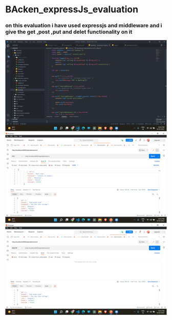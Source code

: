# BAcken_expressJs_evaluation
<h3>on this evaluation i have used expressjs and middleware and 
i give the get ,post ,put and delet functionality on it </h3>

<img src="https://github.com/Satya12325/BAcken_expressJs_evaluation/blob/master/Screenshot%20(37).png"/>
<img src="https://github.com/Satya12325/BAcken_expressJs_evaluation/blob/master/Screenshot%20(38).png"/>
<img src="https://github.com/Satya12325/BAcken_expressJs_evaluation/blob/master/Screenshot%20(39).png"/>
